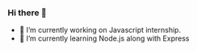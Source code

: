 ### Hi there 👋

- 🔭 I’m currently working on Javascript internship.
- 🌱 I’m currently learning Node.js along with Express

